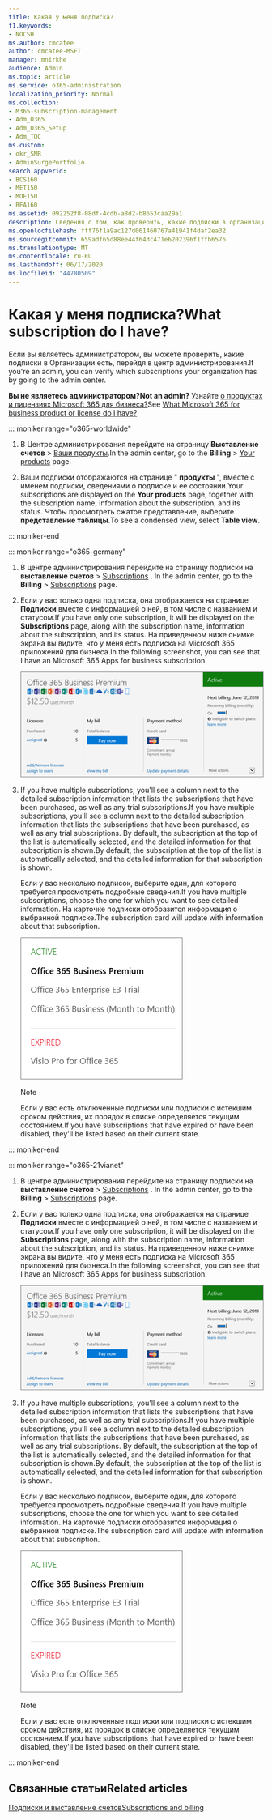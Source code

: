 ```yaml
---
title: Какая у меня подписка?
f1.keywords:
- NOCSH
ms.author: cmcatee
author: cmcatee-MSFT
manager: mnirkhe
audience: Admin
ms.topic: article
ms.service: o365-administration
localization_priority: Normal
ms.collection:
- M365-subscription-management
- Adm_O365
- Adm_O365_Setup
- Adm_TOC
ms.custom:
- okr_SMB
- AdminSurgePortfolio
search.appverid:
- BCS160
- MET150
- MOE150
- BEA160
ms.assetid: 092252f8-08df-4cdb-a8d2-b8653caa29a1
description: Сведения о том, как проверить, какие подписки в организации имеют, перейдя на страницу подписки.
ms.openlocfilehash: fff76f1a9ac127d061460767a41941f4daf2ea32
ms.sourcegitcommit: 659adf65d88ee44f643c471e6202396f1ffb6576
ms.translationtype: MT
ms.contentlocale: ru-RU
ms.lasthandoff: 06/17/2020
ms.locfileid: "44780509"
---
```

# <a name="what-subscription-do-i-have"></a><span data-ttu-id="3a243-103">Какая у меня подписка?</span><span class="sxs-lookup"><span data-stu-id="3a243-103">What subscription do I have?</span></span>

<span data-ttu-id="3a243-104">Если вы являетесь администратором, вы можете проверить, какие подписки в Организации есть, перейдя в центр администрирования.</span><span class="sxs-lookup"><span data-stu-id="3a243-104">If you're an admin, you can verify which subscriptions your organization has by going to the admin center.</span></span>
  
 <span data-ttu-id="3a243-105">**Вы не являетесь администратором?**</span><span class="sxs-lookup"><span data-stu-id="3a243-105">**Not an admin?**</span></span> <span data-ttu-id="3a243-106">Узнайте [о продуктах и лицензиях Microsoft 365 для бизнеса?](https://support.microsoft.com/office/f8ab5e25-bf3f-4a47-b264-174b1ee925fd)</span><span class="sxs-lookup"><span data-stu-id="3a243-106">See [What Microsoft 365 for business product or license do I have?](https://support.microsoft.com/office/f8ab5e25-bf3f-4a47-b264-174b1ee925fd)</span></span>

::: moniker range="o365-worldwide"

1. <span data-ttu-id="3a243-107">В Центре администрирования перейдите на страницу **Выставление счетов** \> <a href="https://go.microsoft.com/fwlink/p/?linkid=842054" target="_blank">Ваши продукты</a>.</span><span class="sxs-lookup"><span data-stu-id="3a243-107">In the admin center, go to the **Billing** \> <a href="https://go.microsoft.com/fwlink/p/?linkid=842054" target="_blank">Your products</a> page.</span></span>

2. <span data-ttu-id="3a243-108">Ваши подписки отображаются на странице " **продукты** ", вместе с именем подписки, сведениями о подписке и ее состоянии.</span><span class="sxs-lookup"><span data-stu-id="3a243-108">Your subscriptions are displayed on the **Your products** page, together with the subscription name, information about the subscription, and its status.</span></span> <span data-ttu-id="3a243-109">Чтобы просмотреть сжатое представление, выберите **представление таблицы**.</span><span class="sxs-lookup"><span data-stu-id="3a243-109">To see a condensed view, select **Table view**.</span></span>

::: moniker-end
  
::: moniker range="o365-germany"

1. <span data-ttu-id="3a243-110">В центре администрирования перейдите на страницу подписки на **выставление счетов** \> <a href="https://go.microsoft.com/fwlink/p/?linkid=847745" target="_blank">Subscriptions</a> .  </span><span class="sxs-lookup"><span data-stu-id="3a243-110">In the admin center, go to the **Billing** \>  <a href="https://go.microsoft.com/fwlink/p/?linkid=847745" target="_blank">Subscriptions</a> page.</span></span>

2. <span data-ttu-id="3a243-111">Если у вас только одна подписка, она отображается на странице **Подписки** вместе с информацией о ней, в том числе с названием и статусом.</span><span class="sxs-lookup"><span data-stu-id="3a243-111">If you have only one subscription, it will be displayed on the **Subscriptions** page, along with the subscription name, information about the subscription, and its status.</span></span> <span data-ttu-id="3a243-112">На приведенном ниже снимке экрана вы видите, что у меня есть подписка на Microsoft 365 приложений для бизнеса.</span><span class="sxs-lookup"><span data-stu-id="3a243-112">In the following screenshot, you can see that I have an Microsoft 365 Apps for business subscription.</span></span>

    ![The Subscriptions page that shows which subscription you have as well as its status.](../../media/4d51dfcc-e9f3-4414-964a-6ef182f49eba.png)
  
3. <span data-ttu-id="3a243-114">If you have multiple subscriptions, you'll see a column next to the detailed subscription information that lists the subscriptions that have been purchased, as well as any trial subscriptions.</span><span class="sxs-lookup"><span data-stu-id="3a243-114">If you have multiple subscriptions, you'll see a column next to the detailed subscription information that lists the subscriptions that have been purchased, as well as any trial subscriptions.</span></span> <span data-ttu-id="3a243-115">By default, the subscription at the top of the list is automatically selected, and the detailed information for that subscription is shown.</span><span class="sxs-lookup"><span data-stu-id="3a243-115">By default, the subscription at the top of the list is automatically selected, and the detailed information for that subscription is shown.</span></span>

    <span data-ttu-id="3a243-116">Если у вас несколько подписок, выберите один, для которого требуется просмотреть подробные сведения.</span><span class="sxs-lookup"><span data-stu-id="3a243-116">If you have multiple subscriptions, choose the one for which you want to see detailed information.</span></span> <span data-ttu-id="3a243-117">На карточке подписки отобразится информация о выбранной подписке.</span><span class="sxs-lookup"><span data-stu-id="3a243-117">The subscription card will update with information about that subscription.</span></span>

    ![На странице "подписки" центра администрирования отображается список нескольких подписок, сгруппированных по состоянию.](../../media/548ab8e9-bf9c-46d1-8c7c-ef5b631f3faa.png)
  
    > [!NOTE]
    > <span data-ttu-id="3a243-119">Если у вас есть отключенные подписки или подписки с истекшим сроком действия, их порядок в списке определяется текущим состоянием.</span><span class="sxs-lookup"><span data-stu-id="3a243-119">If you have subscriptions that have expired or have been disabled, they'll be listed based on their current state.</span></span>

::: moniker-end

::: moniker range="o365-21vianet"

1. <span data-ttu-id="3a243-120">В центре администрирования перейдите на страницу подписки на **выставление счетов** \> <a href="https://go.microsoft.com/fwlink/p/?linkid=850626" target="_blank">Subscriptions</a> .  </span><span class="sxs-lookup"><span data-stu-id="3a243-120">In the admin center, go to the **Billing** \>  <a href="https://go.microsoft.com/fwlink/p/?linkid=850626" target="_blank">Subscriptions</a> page.</span></span>

2. <span data-ttu-id="3a243-121">Если у вас только одна подписка, она отображается на странице **Подписки** вместе с информацией о ней, в том числе с названием и статусом.</span><span class="sxs-lookup"><span data-stu-id="3a243-121">If you have only one subscription, it will be displayed on the **Subscriptions** page, along with the subscription name, information about the subscription, and its status.</span></span> <span data-ttu-id="3a243-122">На приведенном ниже снимке экрана вы видите, что у меня есть подписка на Microsoft 365 приложений для бизнеса.</span><span class="sxs-lookup"><span data-stu-id="3a243-122">In the following screenshot, you can see that I have an Microsoft 365 Apps for business subscription.</span></span>

    ![The Subscriptions page that shows which subscription you have as well as its status.](../../media/4d51dfcc-e9f3-4414-964a-6ef182f49eba.png)
  
3. <span data-ttu-id="3a243-124">If you have multiple subscriptions, you'll see a column next to the detailed subscription information that lists the subscriptions that have been purchased, as well as any trial subscriptions.</span><span class="sxs-lookup"><span data-stu-id="3a243-124">If you have multiple subscriptions, you'll see a column next to the detailed subscription information that lists the subscriptions that have been purchased, as well as any trial subscriptions.</span></span> <span data-ttu-id="3a243-125">By default, the subscription at the top of the list is automatically selected, and the detailed information for that subscription is shown.</span><span class="sxs-lookup"><span data-stu-id="3a243-125">By default, the subscription at the top of the list is automatically selected, and the detailed information for that subscription is shown.</span></span>

    <span data-ttu-id="3a243-126">Если у вас несколько подписок, выберите один, для которого требуется просмотреть подробные сведения.</span><span class="sxs-lookup"><span data-stu-id="3a243-126">If you have multiple subscriptions, choose the one for which you want to see detailed information.</span></span> <span data-ttu-id="3a243-127">На карточке подписки отобразится информация о выбранной подписке.</span><span class="sxs-lookup"><span data-stu-id="3a243-127">The subscription card will update with information about that subscription.</span></span>

    ![На странице "подписки" центра администрирования отображается список нескольких подписок, сгруппированных по состоянию.](../../media/548ab8e9-bf9c-46d1-8c7c-ef5b631f3faa.png)
  
    > [!NOTE]
    > <span data-ttu-id="3a243-129">Если у вас есть отключенные подписки или подписки с истекшим сроком действия, их порядок в списке определяется текущим состоянием.</span><span class="sxs-lookup"><span data-stu-id="3a243-129">If you have subscriptions that have expired or have been disabled, they'll be listed based on their current state.</span></span>

::: moniker-end

## <a name="related-articles"></a><span data-ttu-id="3a243-130">Связанные статьи</span><span class="sxs-lookup"><span data-stu-id="3a243-130">Related articles</span></span>
  
[<span data-ttu-id="3a243-131">Подписки и выставление счетов</span><span class="sxs-lookup"><span data-stu-id="3a243-131">Subscriptions and billing</span></span>](../../commerce/index.yml)